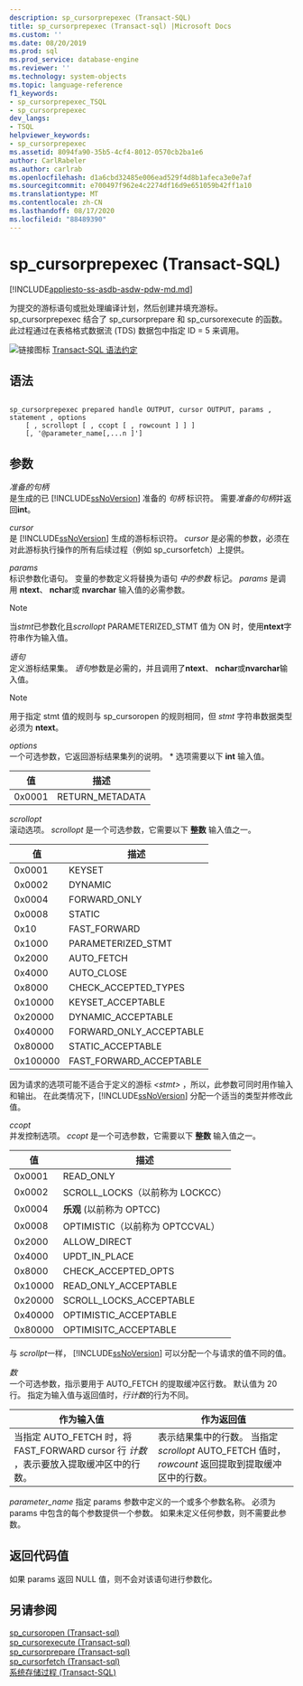 ```yaml
---
description: sp_cursorprepexec (Transact-SQL)
title: sp_cursorprepexec (Transact-sql) |Microsoft Docs
ms.custom: ''
ms.date: 08/20/2019
ms.prod: sql
ms.prod_service: database-engine
ms.reviewer: ''
ms.technology: system-objects
ms.topic: language-reference
f1_keywords:
- sp_cursorprepexec_TSQL
- sp_cursorprepexec
dev_langs:
- TSQL
helpviewer_keywords:
- sp_cursorprepexec
ms.assetid: 8094fa90-35b5-4cf4-8012-0570cb2ba1e6
author: CarlRabeler
ms.author: carlrab
ms.openlocfilehash: d1a6cbd32485e006ead529f4d8b1afeca3e0e7af
ms.sourcegitcommit: e700497f962e4c2274df16d9e651059b42ff1a10
ms.translationtype: MT
ms.contentlocale: zh-CN
ms.lasthandoff: 08/17/2020
ms.locfileid: "88489390"
---
```

# <a name="sp_cursorprepexec-transact-sql"></a>sp_cursorprepexec (Transact-SQL)
[!INCLUDE[appliesto-ss-asdb-asdw-pdw-md.md](../../includes/appliesto-ss-asdb-asdw-pdw-md.md)]

  为提交的游标语句或批处理编译计划，然后创建并填充游标。 sp_cursorprepexec 结合了 sp_cursorprepare 和 sp_cursorexecute 的函数。 此过程通过在表格格式数据流 (TDS) 数据包中指定 ID = 5 来调用。  
  
 ![链接图标](../../database-engine/configure-windows/media/topic-link.gif "“链接”图标") [Transact-SQL 语法约定](../../t-sql/language-elements/transact-sql-syntax-conventions-transact-sql.md)  
  
## <a name="syntax"></a>语法  
  
```  
  
sp_cursorprepexec prepared handle OUTPUT, cursor OUTPUT, params , statement , options  
    [ , scrollopt [ , ccopt [ , rowcount ] ] ]  
    [, '@parameter_name[,...n ]']
```  
  
## <a name="arguments"></a>参数  
 *准备的句柄*  
 是生成的已 [!INCLUDE[ssNoVersion](../../includes/ssnoversion-md.md)] 准备的 *句柄* 标识符。 需要*准备的句柄*并返回**int**。  
  
 *cursor*  
 是 [!INCLUDE[ssNoVersion](../../includes/ssnoversion-md.md)] 生成的游标标识符。 *cursor* 是必需的参数，必须在对此游标执行操作的所有后续过程（例如 sp_cursorfetch）上提供。  
  
 *params*  
 标识参数化语句。 变量的参数定义将替换为语句 *中的参数* 标记。 *params* 是调用 **ntext**、 **nchar**或 **nvarchar** 输入值的必需参数。  
  
> [!NOTE]  
>  当*stmt*已参数化且*scrollopt* PARAMETERIZED_STMT 值为 ON 时，使用**ntext**字符串作为输入值。  
  
 *语句*  
 定义游标结果集。 *语句*参数是必需的，并且调用了**ntext**、 **nchar**或**nvarchar**输入值。  
  
> [!NOTE]  
>  用于指定 stmt 值的规则与 sp_cursoropen 的规则相同，但 *stmt* 字符串数据类型必须为 **ntext**。  
  
 *options*  
 一个可选参数，它返回游标结果集列的说明。 * 选项需要以下 **int** 输入值。  
  
|值|描述|  
|-----------|-----------------|  
|0x0001|RETURN_METADATA|  
  
 *scrollopt*  
 滚动选项。 *scrollopt* 是一个可选参数，它需要以下 **整数** 输入值之一。  
  
|值|描述|  
|-----------|-----------------|  
|0x0001|KEYSET|  
|0x0002|DYNAMIC|  
|0x0004|FORWARD_ONLY|  
|0x0008|STATIC|  
|0x10|FAST_FORWARD|  
|0x1000|PARAMETERIZED_STMT|  
|0x2000|AUTO_FETCH|  
|0x4000|AUTO_CLOSE|  
|0x8000|CHECK_ACCEPTED_TYPES|  
|0x10000|KEYSET_ACCEPTABLE|  
|0x20000|DYNAMIC_ACCEPTABLE|  
|0x40000|FORWARD_ONLY_ACCEPTABLE|  
|0x80000|STATIC_ACCEPTABLE|  
|0x100000|FAST_FORWARD_ACCEPTABLE|  
  
 因为请求的选项可能不适合于定义的游标 *\<stmt>* ，所以，此参数可同时用作输入和输出。 在此类情况下，[!INCLUDE[ssNoVersion](../../includes/ssnoversion-md.md)] 分配一个适当的类型并修改此值。  
  
 *ccopt*  
 并发控制选项。 *ccopt* 是一个可选参数，它需要以下 **整数** 输入值之一。  
  
|值|描述|  
|-----------|-----------------|  
|0x0001|READ_ONLY|  
|0x0002|SCROLL_LOCKS（以前称为 LOCKCC）|  
|0x0004|**乐观** (以前称为 OPTCC) |  
|0x0008|OPTIMISTIC（以前称为 OPTCCVAL）|  
|0x2000|ALLOW_DIRECT|  
|0x4000|UPDT_IN_PLACE|  
|0x8000|CHECK_ACCEPTED_OPTS|  
|0x10000|READ_ONLY_ACCEPTABLE|  
|0x20000|SCROLL_LOCKS_ACCEPTABLE|  
|0x40000|OPTIMISTIC_ACCEPTABLE|  
|0x80000|OPTIMISITC_ACCEPTABLE|  
  
 与 *scrollpt*一样， [!INCLUDE[ssNoVersion](../../includes/ssnoversion-md.md)] 可以分配一个与请求的值不同的值。  
  
 *数*  
 一个可选参数，指示要用于 AUTO_FETCH 的提取缓冲区行数。 默认值为 20 行。 指定为输入值与返回值时，*行计数*的行为不同。  
  
|作为输入值|作为返回值|  
|--------------------|---------------------|  
|当指定 AUTO_FETCH 时，将 FAST_FORWARD cursor 行 *计数* ，表示要放入提取缓冲区中的行数。|表示结果集中的行数。 当指定 *scrollopt* AUTO_FETCH 值时， *rowcount* 返回提取到提取缓冲区中的行数。|  

*parameter_name* 指定 params 参数中定义的一个或多个参数名称。  必须为 params 中包含的每个参数提供一个参数。 如果未定义任何参数，则不需要此参数。
  
## <a name="return-code-values"></a>返回代码值  
 如果 params 返回 NULL 值，则不会对该语句进行参数化。  
  
## <a name="see-also"></a>另请参阅  
 [sp_cursoropen &#40;Transact-sql&#41;](../../relational-databases/system-stored-procedures/sp-cursoropen-transact-sql.md)   
 [sp_cursorexecute &#40;Transact-sql&#41;](../../relational-databases/system-stored-procedures/sp-cursorexecute-transact-sql.md)   
 [sp_cursorprepare &#40;Transact-sql&#41;](../../relational-databases/system-stored-procedures/sp-cursorprepare-transact-sql.md)   
 [sp_cursorfetch &#40;Transact-sql&#41;](../../relational-databases/system-stored-procedures/sp-cursorfetch-transact-sql.md)   
 [系统存储过程 (Transact-SQL)](../../relational-databases/system-stored-procedures/system-stored-procedures-transact-sql.md)  
